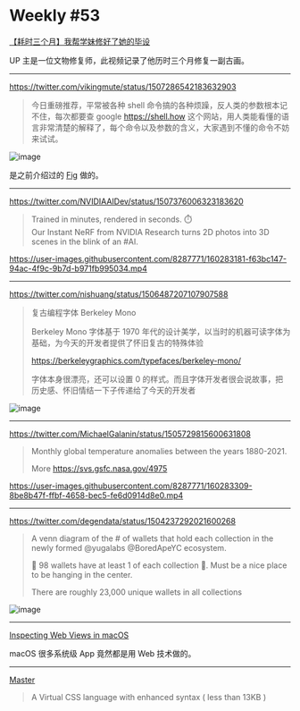 # Weekly #53

[【耗时三个月】我帮学妹修好了她的毕设](https://www.bilibili.com/video/BV1ha411t7by)

UP 主是一位文物修复师，此视频记录了他历时三个月修复一副古画。

---

https://twitter.com/vikingmute/status/1507286542183632903

> 今日重磅推荐，平常被各种 shell 命令搞的各种烦躁，反人类的参数根本记不住，每次都要查 google https://shell.how 这个网站，用人类能看懂的语言非常清楚的解释了，每个命令以及参数的含义，大家遇到不懂的命令不妨来试试。

![image](https://user-images.githubusercontent.com/8287771/160283041-9a27780d-fe69-40a7-a623-975f64f7df2b.png)

是之前介绍过的 [Fig](https://fig.io/) 做的。

---

https://twitter.com/NVIDIAAIDev/status/1507376006323183620

> Trained in minutes, rendered in seconds. ⏱️  
> Our Instant NeRF from NVIDIA Research turns 2D photos into 3D scenes in the blink of an #AI.

https://user-images.githubusercontent.com/8287771/160283181-f63bc147-94ac-4f9c-9b7d-b971fb995034.mp4

---

https://twitter.com/nishuang/status/1506487207107907588

> 复古编程字体 Berkeley Mono
>
> Berkeley Mono 字体基于 1970 年代的设计美学，以当时的机器可读字体为基础，为今天的开发者提供了怀旧复古的特殊体验
>
> https://berkeleygraphics.com/typefaces/berkeley-mono/
>
> 字体本身很漂亮，还可以设置 0 的样式。而且字体开发者很会说故事，把历史感、怀旧情结一下子传递给了今天的开发者

![image](https://user-images.githubusercontent.com/8287771/160283266-7e8ca143-a04d-432a-a0ee-65c3795ffdf1.png)

---

https://twitter.com/MichaelGalanin/status/1505729815600631808

> Monthly global temperature anomalies between the years 1880-2021.
>
> More https://svs.gsfc.nasa.gov/4975

https://user-images.githubusercontent.com/8287771/160283309-8be8b47f-ffbf-4658-bec5-fe6d0914d8e0.mp4

---

https://twitter.com/degendata/status/1504237292021600268

> A venn diagram of the # of wallets that hold each collection in the newly formed @yugalabs @BoredApeYC ecosystem.
>
> 👀 98 wallets have at least 1 of each collection 🤯. Must be a nice place to be hanging in the center.
>
> There are roughly 23,000 unique wallets in all collections

![image](https://user-images.githubusercontent.com/8287771/160283388-ffee4ec9-a702-44d4-a3b2-acbe5c943505.png)

---

[Inspecting Web Views in macOS](https://blog.jim-nielsen.com/2022/inspecting-web-views-in-macos/)

macOS 很多系统级 App 竟然都是用 Web 技术做的。

---

[Master](https://styles.master.co/)

> A Virtual CSS language with enhanced syntax ( less than 13KB )

